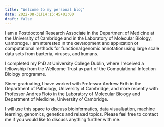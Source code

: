 ```yaml
---
title: "Welcome to my personal blog"
date: 2022-08-31T14:15:45+01:00
draft: false
---
```


I am a Postdoctoral Research Associate in the Department of Medicine at the University of Cambridge and in the Laboratory of Molecular Biology, Cambridge. I am interested in the development and application of computational methods for functional genomic annotation using large scale data sets from bacteria, viruses, and humans.

I completed my PhD at University College Dublin, where I received a fellowship from the Wellcome Trust as part of the Computational Infection Biology programme.

Since graduating, I have worked with Professor Andrew Firth in the Department of Pathology, University of Cambridge, and more recently with Professor Andres Floto in the Laboratory of Molecular Biology and Department of Medicine, University of Cambridge.

I will use this space to discuss bioinformatics, data visualisation, machine learning, genomics, genetics and related topics. Please feel free to contact me if you would like to discuss anything further with me.
